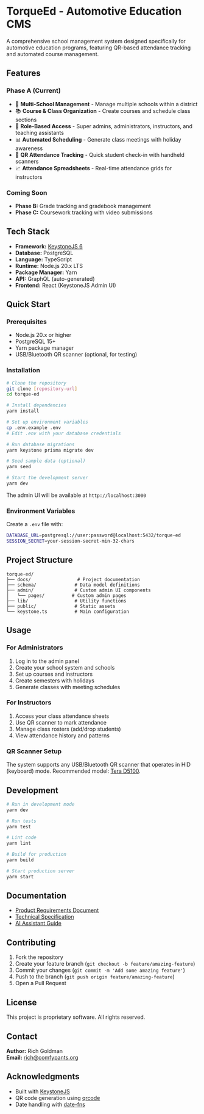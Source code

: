 # TorqueEd - Automotive Education CMS

A comprehensive school management system designed specifically for automotive education programs, featuring QR-based attendance tracking and automated course management.

## Features

### Phase A (Current)
- 🏫 **Multi-School Management** - Manage multiple schools within a district
- 📚 **Course & Class Organization** - Create courses and schedule class sections
- 👥 **Role-Based Access** - Super admins, administrators, instructors, and teaching assistants
- 📊 **Automated Scheduling** - Generate class meetings with holiday awareness
- 📱 **QR Attendance Tracking** - Quick student check-in with handheld scanners
- 📈 **Attendance Spreadsheets** - Real-time attendance grids for instructors

### Coming Soon
- **Phase B:** Grade tracking and gradebook management
- **Phase C:** Coursework tracking with video submissions

## Tech Stack

- **Framework:** [KeystoneJS 6](https://keystonejs.com/)
- **Database:** PostgreSQL
- **Language:** TypeScript
- **Runtime:** Node.js 20.x LTS
- **Package Manager:** Yarn
- **API:** GraphQL (auto-generated)
- **Frontend:** React (KeystoneJS Admin UI)

## Quick Start

### Prerequisites

- Node.js 20.x or higher
- PostgreSQL 15+
- Yarn package manager
- USB/Bluetooth QR scanner (optional, for testing)

### Installation

```bash
# Clone the repository
git clone [repository-url]
cd torque-ed

# Install dependencies
yarn install

# Set up environment variables
cp .env.example .env
# Edit .env with your database credentials

# Run database migrations
yarn keystone prisma migrate dev

# Seed sample data (optional)
yarn seed

# Start the development server
yarn dev
```

The admin UI will be available at `http://localhost:3000`

### Environment Variables

Create a `.env` file with:

```bash
DATABASE_URL=postgresql://user:password@localhost:5432/torque-ed
SESSION_SECRET=your-session-secret-min-32-chars
```

## Project Structure

```
torque-ed/
├── docs/                 # Project documentation
├── schema/              # Data model definitions
├── admin/               # Custom admin UI components
│   └── pages/          # Custom admin pages
├── lib/                 # Utility functions
├── public/              # Static assets
└── keystone.ts          # Main configuration
```

## Usage

### For Administrators

1. Log in to the admin panel
2. Create your school system and schools
3. Set up courses and instructors
4. Create semesters with holidays
5. Generate classes with meeting schedules

### For Instructors

1. Access your class attendance sheets
2. Use QR scanner to mark attendance
3. Manage class rosters (add/drop students)
4. View attendance history and patterns

### QR Scanner Setup

The system supports any USB/Bluetooth QR scanner that operates in HID (keyboard) mode. Recommended model: [Tera D5100](https://tera-digital.com/products/2d-barcode-scanner-d5100).

## Development

```bash
# Run in development mode
yarn dev

# Run tests
yarn test

# Lint code
yarn lint

# Build for production
yarn build

# Start production server
yarn start
```

## Documentation

- [Product Requirements Document](./docs/torque-ed-prd.md)
- [Technical Specification](./docs/torque-ed-tech-spec.md)
- [AI Assistant Guide](./docs/CLAUDE.md)

## Contributing

1. Fork the repository
2. Create your feature branch (`git checkout -b feature/amazing-feature`)
3. Commit your changes (`git commit -m 'Add some amazing feature'`)
4. Push to the branch (`git push origin feature/amazing-feature`)
5. Open a Pull Request

## License

This project is proprietary software. All rights reserved.

## Contact

**Author:** Rich Goldman  
**Email:** rich@comfypants.org

## Acknowledgments

- Built with [KeystoneJS](https://keystonejs.com/)
- QR code generation using [qrcode](https://www.npmjs.com/package/qrcode)
- Date handling with [date-fns](https://date-fns.org/)